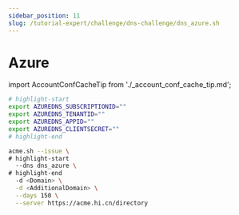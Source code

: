 ```yaml
---
sidebar_position: 11
slug: /tutorial-expert/challenge/dns-challenge/dns_azure.sh
---
```


# Azure

import AccountConfCacheTip from './_account_conf_cache_tip.md';

<AccountConfCacheTip />

```bash
# highlight-start
export AZUREDNS_SUBSCRIPTIONID=""
export AZUREDNS_TENANTID=""
export AZUREDNS_APPID=""
export AZUREDNS_CLIENTSECRET=""
# highlight-end

acme.sh --issue \
# highlight-start
  --dns dns_azure \
# highlight-end
  -d <Domain> \
  -d <AdditionalDomain> \
  --days 150 \
  --server https://acme.hi.cn/directory
```